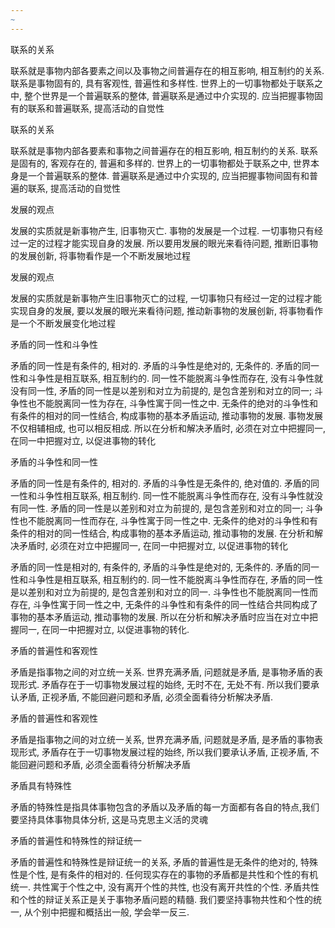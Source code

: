 ```yaml
---
~
---
```


联系的关系

联系就是事物内部各要素之间以及事物之间普遍存在的相互影响, 相互制约的关系.
联系是事物固有的, 具有客观性, 普遍性和多样性.
世界上的一切事物都处于联系之中, 整个世界是一个普遍联系的整体, 普遍联系是通过中介实现的. 应当把握事物固有的联系和普遍联系, 提高活动的自觉性

联系的关系

联系就是事物内部各要素和事物之间普遍存在的相互影响, 相互制约的关系.
联系是固有的, 客观存在的, 普遍和多样的.
世界上的一切事物都处于联系之中, 世界本身是一个普遍联系的整体.
普遍联系是通过中介实现的, 应当把握事物间固有和普遍的联系, 提高活动的自觉性

发展的观点

发展的实质就是新事物产生, 旧事物灭亡. 事物的发展是一个过程. 一切事物只有经过一定的过程才能实现自身的发展. 所以要用发展的眼光来看待问题, 推断旧事物的发展创新, 将事物看作是一个不断发展地过程

发展的观点

发展的实质就是新事物产生旧事物灭亡的过程, 一切事物只有经过一定的过程才能实现自身的发展, 要以发展的眼光来看待问题, 推动新事物的发展创新, 将事物看作是一个不断发展变化地过程

矛盾的同一性和斗争性

矛盾的同一性是有条件的, 相对的. 矛盾的斗争性是绝对的, 无条件的. 矛盾的同一性和斗争性是相互联系, 相互制约的. 同一性不能脱离斗争性而存在, 没有斗争性就没有同一性, 矛盾的同一性是以差别和对立为前提的, 是包含差别和对立的同一; 斗争性也不能脱离同一性为存在, 斗争性寓于同一性之中. 无条件的绝对的斗争性和有条件的相对的同一性结合, 构成事物的基本矛盾运动, 推动事物的发展. 事物发展不仅相辅相成, 也可以相反相成. 所以在分析和解决矛盾时, 必须在对立中把握同一, 在同一中把握对立, 以促进事物的转化

矛盾的斗争性和同一性

矛盾的同一性是有条件的, 相对的. 矛盾的斗争性是无条件的, 绝对值的. 矛盾的同一性和斗争性相互联系, 相互制约. 同一性不能脱离斗争性而存在, 没有斗争性就没有同一性. 矛盾的同一性是以差别和对立为前提的, 是包含差别和对立的同一; 斗争性也不能脱离同一性而存在, 斗争性寓于同一性之中. 无条件的绝对的斗争性和有条件的相对的同一性结合, 构成事物的基本矛盾运动, 推动事物的发展. 在分析和解决矛盾时, 必须在对立中把握同一, 在同一中把握对立, 以促进事物的转化

矛盾的同一性是相对的, 有条件的, 矛盾的斗争性是绝对的, 无条件的. 矛盾的同一性和斗争性是相互联系, 相互制约的. 同一性不能脱离斗争性而存在, 矛盾的同一性是以差别和对立为前提的, 是包含差别和对立的同一. 斗争性也不能脱离同一性而存在, 斗争性寓于同一性之中, 无条件的斗争性和有条件的同一性结合共同构成了事物的基本矛盾运动, 推动事物的发展. 所以在分析和解决矛盾时应当在对立中把握同一, 在同一中把握对立, 以促进事物的转化.

矛盾的普遍性和客观性

矛盾是指事物之间的对立统一关系. 世界充满矛盾, 问题就是矛盾, 是事物矛盾的表现形式. 矛盾存在于一切事物发展过程的始终, 无时不在, 无处不有. 所以我们要承认矛盾, 正视矛盾, 不能回避问题和矛盾, 必须全面看待分析解决矛盾.

矛盾的普遍性和客观性

矛盾是指事物之间的对立统一关系, 世界充满矛盾, 问题就是矛盾, 是矛盾的事物表现形式, 矛盾存在于一切事物发展过程的始终, 所以我们要承认矛盾, 正视矛盾, 不能回避问题和矛盾, 必须全面看待分析解决矛盾

矛盾具有特殊性

矛盾的特殊性是指具体事物包含的矛盾以及矛盾的每一方面都有各自的特点,我们要坚持具体事物具体分析, 这是马克思主义活的灵魂

矛盾的普遍性和特殊性的辩证统一

矛盾的普遍性和特殊性是辩证统一的关系, 矛盾的普遍性是无条件的绝对的, 特殊性是个性, 是有条件的相对的. 任何现实存在的事物的矛盾都是共性和个性的有机统一. 共性寓于个性之中, 没有离开个性的共性, 也没有离开共性的个性. 矛盾共性和个性的辩证关系正是关于事物矛盾问题的精髓. 我们要坚持事物共性和个性的统一, 从个别中把握和概括出一般, 学会举一反三.